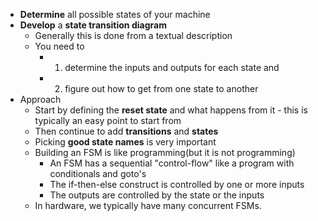 - **Determine** all possible states of your  machine
- **Develop** a **state transition diagram**
	- Generally this is done from a textual description
	- You need to 
		- 1) determine the inputs and outputs for each state and 
		- 2) figure out how to get from one state to another
- Approach
	- Start by defining the **reset state** and what happens from it - this is typically an easy point to start from
	- Then continue to add **transitions** and **states**
	- Picking **good state names** is very important
	- Building an FSM is like programming(but it is not programming)
		- An FSM has a sequential "control-flow" like a program with conditionals and goto's
		- The if-then-else construct is controlled by one or more inputs
		- The outputs are controlled by the state or the inputs
	- In hardware, we typically have many concurrent FSMs.